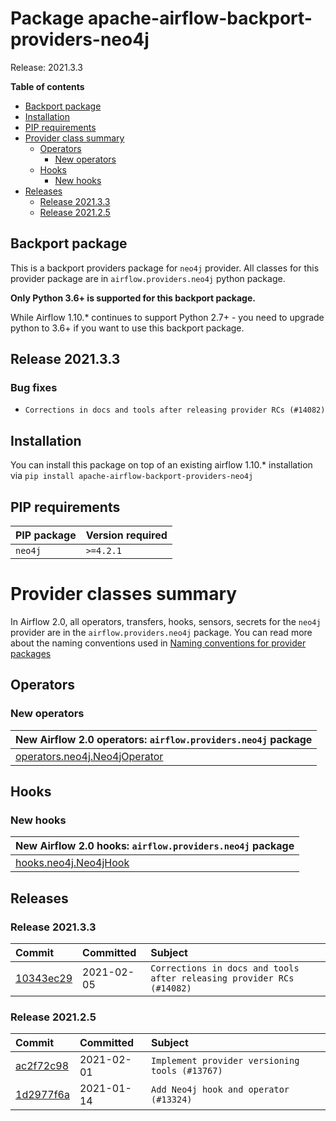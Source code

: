<!--
 Licensed to the Apache Software Foundation (ASF) under one
 or more contributor license agreements.  See the NOTICE file
 distributed with this work for additional information
 regarding copyright ownership.  The ASF licenses this file
 to you under the Apache License, Version 2.0 (the
 "License"); you may not use this file except in compliance
 with the License.  You may obtain a copy of the License at

   http://www.apache.org/licenses/LICENSE-2.0

 Unless required by applicable law or agreed to in writing,
 software distributed under the License is distributed on an
 "AS IS" BASIS, WITHOUT WARRANTIES OR CONDITIONS OF ANY
 KIND, either express or implied.  See the License for the
 specific language governing permissions and limitations
 under the License.
 -->


# Package apache-airflow-backport-providers-neo4j

Release: 2021.3.3

**Table of contents**

- [Backport package](#backport-package)
- [Installation](#installation)
- [PIP requirements](#pip-requirements)
- [Provider class summary](#provider-classes-summary)
    - [Operators](#operators)
        - [New operators](#new-operators)
    - [Hooks](#hooks)
        - [New hooks](#new-hooks)
- [Releases](#releases)
    - [Release 2021.3.3](#release-202133)
    - [Release 2021.2.5](#release-202125)

## Backport package

This is a backport providers package for `neo4j` provider. All classes for this provider package
are in `airflow.providers.neo4j` python package.

**Only Python 3.6+ is supported for this backport package.**

While Airflow 1.10.* continues to support Python 2.7+ - you need to upgrade python to 3.6+ if you
want to use this backport package.


## Release 2021.3.3

### Bug fixes

* `Corrections in docs and tools after releasing provider RCs (#14082)`


## Installation

You can install this package on top of an existing airflow 1.10.* installation via
`pip install apache-airflow-backport-providers-neo4j`

## PIP requirements

| PIP package   | Version required   |
|:--------------|:-------------------|
| `neo4j`       | `>=4.2.1`          |

# Provider classes summary

In Airflow 2.0, all operators, transfers, hooks, sensors, secrets for the `neo4j` provider
are in the `airflow.providers.neo4j` package. You can read more about the naming conventions used
in [Naming conventions for provider packages](https://github.com/apache/airflow/blob/master/CONTRIBUTING.rst#naming-conventions-for-provider-packages)


## Operators


### New operators

| New Airflow 2.0 operators: `airflow.providers.neo4j` package                                                              |
|:--------------------------------------------------------------------------------------------------------------------------|
| [operators.neo4j.Neo4jOperator](https://github.com/apache/airflow/blob/master/airflow/providers/neo4j/operators/neo4j.py) |



## Hooks


### New hooks

| New Airflow 2.0 hooks: `airflow.providers.neo4j` package                                                      |
|:--------------------------------------------------------------------------------------------------------------|
| [hooks.neo4j.Neo4jHook](https://github.com/apache/airflow/blob/master/airflow/providers/neo4j/hooks/neo4j.py) |




## Releases

### Release 2021.3.3

| Commit                                                                                         | Committed   | Subject                                                               |
|:-----------------------------------------------------------------------------------------------|:------------|:----------------------------------------------------------------------|
| [10343ec29](https://github.com/apache/airflow/commit/10343ec29f8f0abc5b932ba26faf49bc63c6bcda) | 2021-02-05  | `Corrections in docs and tools after releasing provider RCs (#14082)` |


### Release 2021.2.5

| Commit                                                                                         | Committed   | Subject                                        |
|:-----------------------------------------------------------------------------------------------|:------------|:-----------------------------------------------|
| [ac2f72c98](https://github.com/apache/airflow/commit/ac2f72c98dc0821b33721054588adbf2bb53bb0b) | 2021-02-01  | `Implement provider versioning tools (#13767)` |
| [1d2977f6a](https://github.com/apache/airflow/commit/1d2977f6a4c67fa6174c79dcdc4e9ee3ce06f1b1) | 2021-01-14  | `Add Neo4j hook and operator (#13324)`         |
